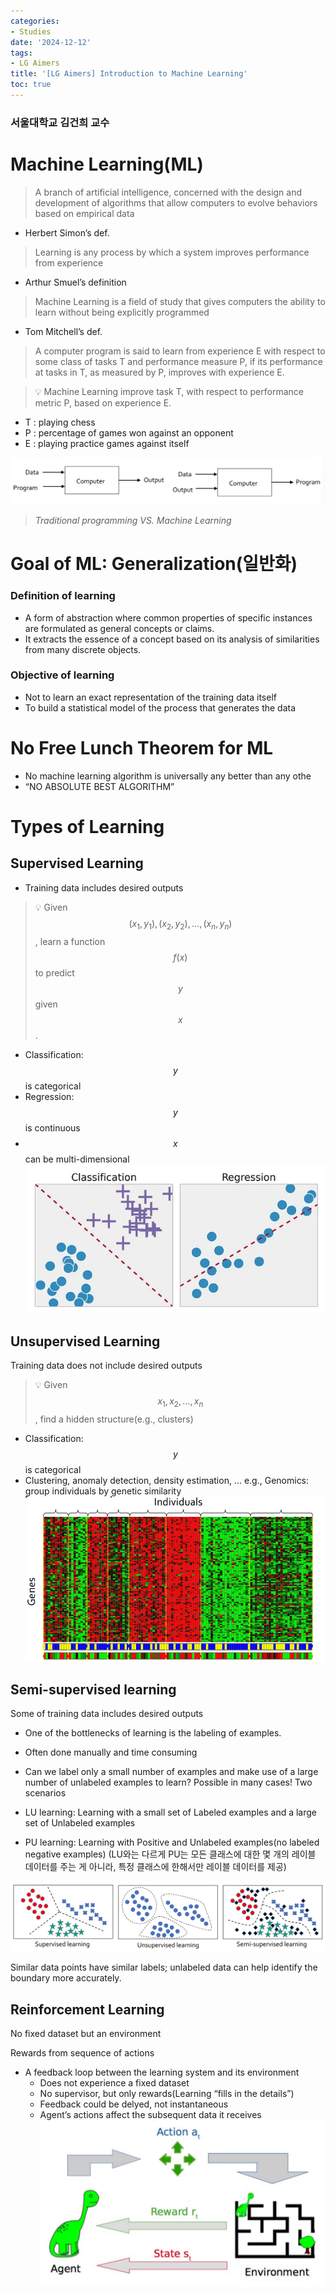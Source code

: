 ```yaml
---
categories:
- Studies
date: '2024-12-12'
tags:
- LG Aimers
title: '[LG Aimers] Introduction to Machine Learning'
toc: true
---
```



### 서울대학교 김건희 교수


# Machine Learning(ML)

> A branch of artificial intelligence, concerned with the design and development of algorithms that allow computers to evolve behaviors based on empirical data


- Herbert Simon’s def.
> Learning is any process by which a system improves performance from experience

- Arthur Smuel’s definition
> Machine Learning is a field of study that gives computers the ability to learn without being explicitly programmed

- Tom Mitchell’s def.
> A computer program is said to learn from experience E with respect to some class of tasks T and performance measure P, if its performance at tasks in T, as measured by P, improves with experience E.

> 💡 Machine Learning improve task T, with respect to performance metric P, based on experience E.
- T : playing chess
- P : percentage of games won against an opponent
- E : playing practice games against itself

![](/assets/images/lg_aimers-introduction_to_machine_learning/image_20241212_034152_0957c699870546ae8452fc34ba5000d1.png)

>*Traditional programming VS. Machine Learning*


# Goal of ML: Generalization(일반화)


### Definition of learning

- A form of abstraction where common properties of specific instances are formulated as general concepts or claims.
- It extracts the essence of a concept based on its analysis of similarities from many discrete objects.

### Objective of learning

- Not to learn an exact representation of the training data itself
- To build a statistical model of the process that generates the data

# No Free Lunch Theorem for ML

- No machine learning algorithm is universally any better than any othe
- “NO ABSOLUTE BEST ALGORITHM”

# Types of Learning


## Supervised Learning

- Training data includes desired outputs
> 💡 Given $$(x_1, y_1), (x_2, y_2), …, (x_n, y_n)$$, learn a function $$f(x)$$ to predict $$y$$ given $$x$$.

- Classification: $$y$$ is categorical
- Regression: $$y$$ is continuous
- $$x$$ can be multi-dimensional
![](/assets/images/lg_aimers-introduction_to_machine_learning/image_20241212_034153_74f022fa978a419fbca250204d219f8f.png)


## Unsupervised Learning

Training data does not include desired outputs

> 💡 Given $$x_1, x_2, …, x_n$$, find a hidden structure(e.g., clusters)

- Classification: $$y$$ is categorical
- Clustering, anomaly detection, density estimation, … e.g., Genomics: group individuals by genetic similarity
![](/assets/images/lg_aimers-introduction_to_machine_learning/image_20241212_034154_151cc3101deb4fec8f1cd433cda6a8b2.png)


## Semi-supervised learning

Some of training data includes desired outputs

- One of the bottlenecks of learning is the labeling of examples.
- Often done manually and time consuming
- Can we label only a small number of examples and make use of a large number of unlabeled examples to learn? Possible in many cases!
Two scenarios

- LU learning: Learning with a small set of Labeled examples and a large set of Unlabeled examples
- PU learning: Learning with Positive and Unlabeled examples(no labeled negative examples)
(LU와는 다르게 PU는 모든 클래스에 대한 몇 개의 레이블 데이터를 주는 게 아니라, 특정 클래스에 한해서만 레이블 데이터를 제공)

![](/assets/images/lg_aimers-introduction_to_machine_learning/image_20241212_034155_ce588f25f524446e833b7a2f794c4dff.png)

Similar data points have similar labels; unlabeled data can help identify the boundary more accurately.


## Reinforcement Learning

No fixed dataset but an environment

Rewards from sequence of actions

- A feedback loop between the learning system and its environment
    - Does not experience a fixed dataset
    - No supervisor, but only rewards(Learning “fills in the details”)
    - Feedback could be delyed, not instantaneous
    - Agent’s actions affect the subsequent data it receives
![](/assets/images/lg_aimers-introduction_to_machine_learning/image_20241212_034157_f3df52ced49742b29ba7030cf07c70ec.png)

